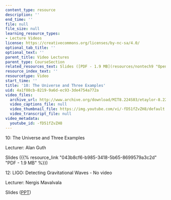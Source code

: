 ```yaml
---
content_type: resource
description: ''
end_time: ''
file: null
file_size: null
learning_resource_types:
- Lecture Videos
license: https://creativecommons.org/licenses/by-nc-sa/4.0/
optional_tab_title: ''
optional_text: ''
parent_title: Video Lectures
parent_type: CourseSection
related_resources_text: Slides ([PDF - 1.9 MB](resources/nontech9 "Open in a new window."))
resource_index_text: ''
resourcetype: Video
start_time: ''
title: '10: The Universe and Three Examples'
uid: 4a1f08cb-8219-9a6d-ec93-3de4754a772a
video_files:
  archive_url: http://www.archive.org/download/MIT8.224S03/etaylor-8.224-sem-mit-9151-14apr2003-1430-220k.mp4
  video_captions_file: null
  video_thumbnail_file: https://img.youtube.com/vi/-fD51fZvZH8/default.jpg
  video_transcript_file: null
video_metadata:
  youtube_id: -fD51fZvZH8
---
```


10: The Universe and Three Examples

Lecturer: Alan Guth

Slides ({{% resource_link "043b8cf6-b985-3418-5b65-8699579a3c2d" "PDF - 1.9 MB" %}})

12: LIGO: Detecting Gravitational Waves - No video

Lecturer: Nergis Mavalvala

Slides ([PPT](http://emvogil-3.mit.edu/~nergis/Talks2003/ligo_BHseminar_apr03.ppt "Open in a new window."))

